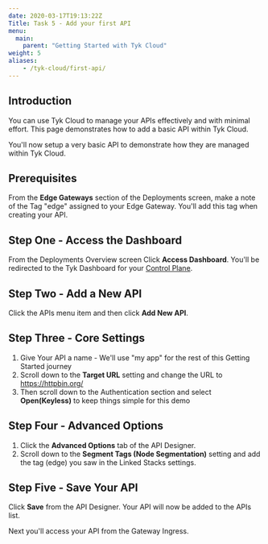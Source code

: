 ```yaml
---
date: 2020-03-17T19:13:22Z
Title: Task 5 - Add your first API
menu:
  main:
    parent: "Getting Started with Tyk Cloud"
weight: 5
aliases:
    - /tyk-cloud/first-api/
---
```


## Introduction

You can use Tyk Cloud to manage your APIs effectively and with minimal effort. This page demonstrates how to add a basic API within Tyk Cloud. 

You'll now setup a very basic API to demonstrate how they are managed within Tyk Cloud.

## Prerequisites

From the **Edge Gateways** section of the Deployments screen, make a note of the Tag "edge" assigned to your Edge Gateway. You'll add this tag when creating your API.

## Step One - Access the Dashboard

From the Deployments Overview screen Click **Access Dashboard**. You'll be redirected to the Tyk Dashboard for your [Control Plane](/docs/tyk-cloud/troubleshooting-support/glossary/#control-plane).

## Step Two - Add a New API

Click the APIs menu item and then click **Add New API**.

## Step Three - Core Settings

1. Give Your API a name - We'll use "my app" for the rest of this Getting Started journey
2. Scroll down to the **Target URL** setting and change the URL to https://httpbin.org/
3. Then scroll down to the Authentication section and select **Open(Keyless)** to keep things simple for this demo

## Step Four - Advanced Options

1. Click the **Advanced Options** tab of the API Designer.
2. Scroll down to the **Segment Tags (Node Segmentation)** setting and add the tag (edge) you saw in the Linked Stacks settings. 

## Step Five - Save Your API

Click **Save** from the API Designer. Your API will now be added to the APIs list.

Next you'll access your API from the Gateway Ingress.
